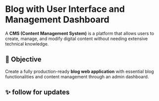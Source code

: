 # Blog with User Interface and Management Dashboard  

A **CMS (Content Management System)** is a platform that allows users to create, manage, and modify digital content without needing extensive technical knowledge.  

## 🚀 Objective  
Create a fully production-ready **blog web application** with essential blog functionalities and content management through an admin dashboard.  

## ✨ follow for updates 
